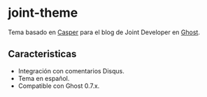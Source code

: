 # joint-theme

Tema basado en [Casper](https://github.com/TryGhost/Casper) para el blog de Joint Developer en [Ghost](http://github.com/tryghost/ghost/).

## Caracteristicas

* Integración con comentarios Disqus.
* Tema en español.
* Compatible con Ghost 0.7.x.